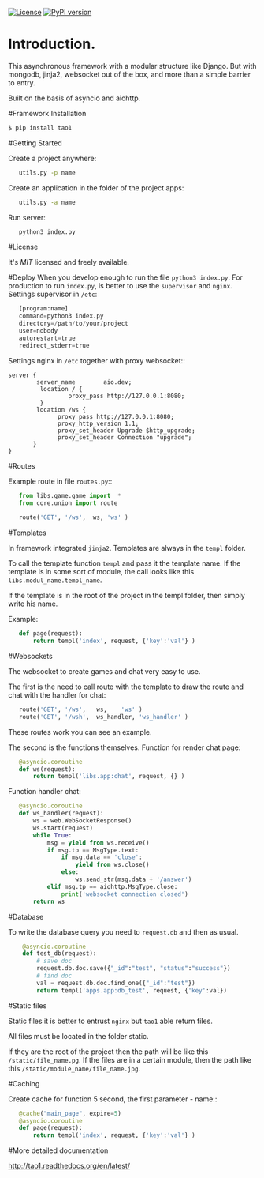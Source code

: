 

[![License](https://img.shields.io/badge/license-MIT-brightgreen.svg?style=plastic)](http://opensource.org/licenses/MIT)
[![PyPI version](https://badge.fury.io/py/tao1.svg)](https://badge.fury.io/py/tao1)


# Introduction.
This asynchronous framework with a modular structure like Django. But with mongodb, jinja2, websocket out of the box, 
and more than a simple barrier to entry. 

Built on the basis of asyncio and aiohttp.

#Framework Installation
```bash
$ pip install tao1
```
#Getting Started

Create a project anywhere:
```bash
   utils.py -p name
```
Create an application in the folder of the project apps:
```bash
   utils.py -a name
```   
Run server:
```bash
   python3 index.py
```   
#License

It's *MIT* licensed and freely available.

#Deploy
When you develop enough to run the file `python3 index.py`.
For production to run `index.py`, is better to use the `supervisor` and `nginx`.
Settings supervisor in `/etc`:
```python
   [program:name]
   command=python3 index.py
   directory=/path/to/your/project
   user=nobody
   autorestart=true
   redirect_stderr=true
```
Settings nginx in `/etc` together with proxy websocket::
```nginx
server {
        server_name        aio.dev;
         location / {
                 proxy_pass http://127.0.0.1:8080;
         }
        location /ws {
              proxy_pass http://127.0.0.1:8080;
              proxy_http_version 1.1;
              proxy_set_header Upgrade $http_upgrade;
              proxy_set_header Connection "upgrade";
       }
}
```

#Routes

Example route in file `routes.py`::
```python
   from libs.game.game import  *
   from core.union import route
   
   route('GET', '/ws',  ws,	'ws' )
```   
#Templates

In framework integrated `jinja2`. Templates are always in the `templ` folder.

To call the template function `templ` and pass it the template name. If the template is in some sort of module,
the call looks like this `libs.modul_name.templ_name`.

If the template is in the root of the project in the templ folder, then simply write his name.

Example:
```python
   def page(request):
       return templ('index', request, {'key':'val'} )
```

#Websockets

The websocket to create games and chat very easy to use.

The first is the need to call route with the template to draw the route and chat with the handler for chat:

```python
   route('GET', '/ws',   ws,    'ws' )
   route('GET', '/wsh',  ws_handler, 'ws_handler' )
```
These routes work you can see an example.

The second is the functions themselves.
Function for render chat page:
```python
   @asyncio.coroutine
   def ws(request):
       return templ('libs.app:chat', request, {} )
```
Function handler chat:

```python
   @asyncio.coroutine
   def ws_handler(request):
       ws = web.WebSocketResponse()
       ws.start(request)
       while True:
           msg = yield from ws.receive()
           if msg.tp == MsgType.text:
               if msg.data == 'close':
                   yield from ws.close()
               else:
                   ws.send_str(msg.data + '/answer')
           elif msg.tp == aiohttp.MsgType.close:
               print('websocket connection closed')
       return ws
```

#Database

To write the database query you need to `request.db`
and then as usual.

```python
    @asyncio.coroutine
    def test_db(request):
	    # save doc
	    request.db.doc.save({"_id":"test", "status":"success"})
	    # find doc
	    val = request.db.doc.find_one({"_id":"test"})
	    return templ('apps.app:db_test', request, {'key':val})
```

#Static files

 Static files it is better to entrust `nginx` but `tao1` able return files.

 All files must be located in the folder static.

 If they are the root of the project then the path will be like this `/static/file_name.pg`.
 If the files are in a certain module, then the path like this `/static/module_name/file_name.jpg`.

#Caching

Create cache for function 5 second, the first parameter - name::

```python
   @cache("main_page", expire=5)
   @asyncio.coroutine
   def page(request):
       return templ('index', request, {'key':'val'} )
```

#More detailed documentation 

<http://tao1.readthedocs.org/en/latest/>
